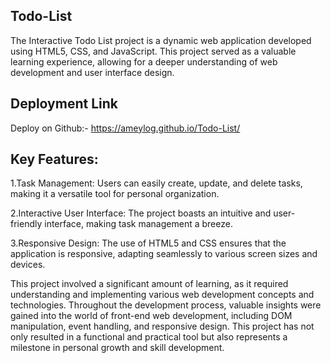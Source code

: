 ## Todo-List 
The Interactive Todo List project is a dynamic web application developed using HTML5, CSS, and JavaScript. This project served as a valuable learning experience, allowing for a deeper understanding of web development and user interface design.

## Deployment Link
Deploy on Github:- https://ameylog.github.io/Todo-List/

## Key Features:

1.Task Management: Users can easily create, update, and delete tasks, making it a versatile tool for personal organization.

2.Interactive User Interface: The project boasts an intuitive and user-friendly interface, making task management a breeze.

3.Responsive Design: The use of HTML5 and CSS ensures that the application is responsive, adapting seamlessly to various screen sizes and devices.

This project involved a significant amount of learning, as it required understanding and implementing various web development concepts and technologies. Throughout the development process, valuable insights were gained into the world of front-end web development, including DOM manipulation, event handling, and responsive design. This project has not only resulted in a functional and practical tool but also represents a milestone in personal growth and skill development.
